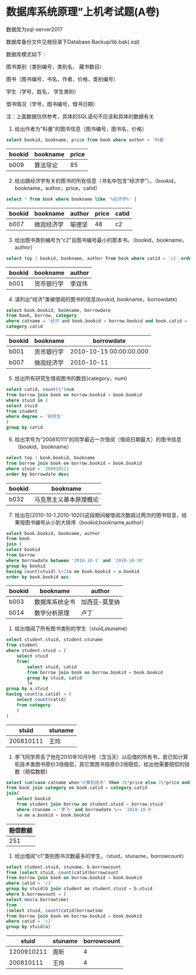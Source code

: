 # 数据库系统原理”上机考试题(A卷)

数据库为sql-server2017

数据库备份文件见根目录下Database Backup/lib.bak(.sql)

数据库模式如下：

图书类别（类别编号，类别名， 藏书数目）

图书（图书编号，书名，作者，价格，类别编号）

学生（学号，姓名， 学生类别）

借书情况（学号，图书编号，借书日期）

注：上面数据仅供参考，具体的SQL语句不应该和具体的数据有关

1. 给出作者为”科曼”的图书信息（图书编号，图书名，价格）

```sql
select bookid, bookname, price from book where author = '科曼' 
```

|bookid| bookname |price|
|---|--|--|
|b009 |算法导论| 85|

2. 给出跟经济学有关的图书的所有信息（书名中包含“经济学”）。（bookid，bookname，author，price，catid）

```sql
select * from book where bookname like '%经济学%' |
```

| bookid | bookname   | author | price | catid |
| ------ | ---------- | ------ | ----- | ----- |
| b007   | 微观经济学 | 喻德坚 | 48    | c2    |

3. 给出图书类别编号为“c2”且图书编号最小的那本书。（bookid，bookname，author）

```sql
select top 1 bookid, bookname, author from book where catid = 'c2' order by bookid asc
```

|bookid| bookname| author|
|----|---|---|
|b001 |货币银行学 |李双伟|


4. 请列出”经济”类被借阅的图书的信息(bookid, bookname，borrowdate)

```sql
select book.bookid, bookname, borrowdate
from book, borrow, category
where catname = '经济'and book.bookid = borrow.bookid and book.catid =
category.catid
```

|bookid |bookname| borrowdate|
|---|---|----|
|b001 |货币银行学 |2010-10-15 00:00:00.000|
|b007|微观经济学|2010-10-11|00:00:00.000|

5. 给出所有研究生借阅图书的数目(category，num)

```sql
select catid, count(\*)num
from borrow join book on borrow.bookid = book.bookid
where stuid in (
select stuid
from student
where degree = '研究生'
)
group by catid
```

6. 给出学号为“200810111”的同学最近一次借阅（借阅日期最大）的图书信息（bookid，bookname）

```sql
select top 1 book.bookid, bookname
from borrow join book on borrow.bookid = book.bookid
where stuid = '200810111'
order by borrowdate desc
```

|bookid| bookname|
|---|----|
|b032 |马克思主义基本原理概论|

7. 给出在[2010-10-1,2010-1020]这段期间被借阅次数超过两次的图书信息，结果按图书编号从小到大排序（bookid,bookname,author）

```sql
select book.bookid, bookname, author
from book
join (
select bookid
from borrow
where borrowdate between '2010-10-1' and '2010-10-20'
group by bookid
having count(stuid) \>2)a on book.bookid = a.bookid
order by book.bookid asc
```

|bookid |bookname| author|
|----|---|---|
| b003| 数据库系统全书 |加西亚-莫里纳|
|b014| 数学分析原理 |卢丁|

1. 给出借阅了所有图书类别的学生（stuid,stuname)

```sql
select student.stuid, student.stuname
from student
where student.stuid = (
	select stuid
	from(
		select stuid, catid
		from borrow join book on borrow.bookid = book.bookid
		group by stuid, catid
		)a
group by a.stuid
having count(a.catid) = (
	select count(catid)
	from category
	)
)
```

|stuid	|stuname|
|---|--|
|200810111|王玲|

1. 李飞同学弄丢了他在2010年10月9号（含当天）以后借的所有书，若已知计算机技术类图书原价3倍赔偿，其它类图书按原价2倍赔偿，给出他需要赔偿的钱数（赔偿数额）

```sql
select sum(case catname when'计算机技术' then 3\*price else 2\*price end)赔偿数额
from book join category on book.catid = category.catid
join(
	select bookid
	from student join borrow on student.stuid = borrow.stuid
	where stuname = '李飞' and borrowdate \>= '2010-10-9'
	)a on a.bookid = book.bookid
```

|赔偿数额|
|--|
|251|

1. 给出借阅“c1”类别图书次数最多的学生。（stuid，stuname，borrowcount）

```sql
select student.stuid, stuname, b.borrowcount
from (select stuid, count(catid)borrowcount
from borrow join book on borrow.bookid = book.bookid
where catid = 'c1'
group by stuid)b join student on student.stuid = b.stuid
where b.borrowcount = (
select max(a.borrowtime)
from
(select stuid, count(catid)borrowtime
from borrow join book on borrow.bookid = book.bookid
where catid = 'c1'
group by stuid)a)
```

|stuid|	stuname|	borrowcount|
|---|---|---|
|1200910211|          	周昕|	4|
|200810111|           	王玲|	4|
